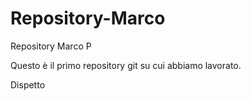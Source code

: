 # Repository-Marco
 Repository Marco P

Questo è il primo repository git su cui abbiamo lavorato.

Dispetto
